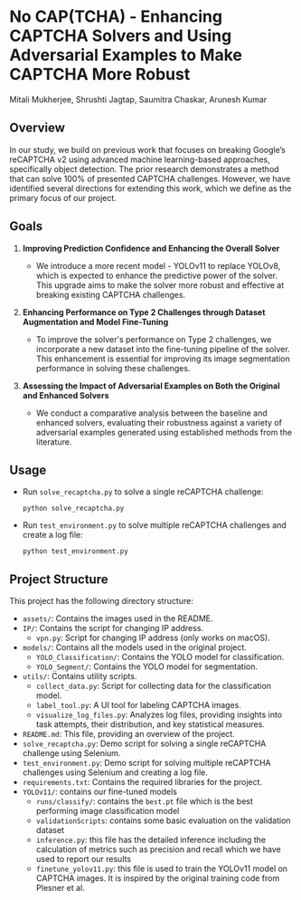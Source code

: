 # No CAP(TCHA) - Enhancing CAPTCHA Solvers and Using Adversarial Examples to Make CAPTCHA More Robust
Mitali Mukherjee, Shrushti Jagtap, Saumitra Chaskar, Arunesh Kumar

## Overview
In our study, we build on previous work that focuses on breaking Google’s reCAPTCHA v2 using advanced machine learning-based approaches, specifically object detection. The prior research demonstrates a method that can solve 100% of presented CAPTCHA challenges. However, we have identified several directions for extending this work, which we define as the primary focus of our project.

## Goals

1. **Improving Prediction Confidence and Enhancing the Overall Solver**
   - We introduce a more recent model - YOLOv11 to replace YOLOv8, which is expected to enhance the predictive power of the solver. This upgrade aims to make the solver more robust and effective at breaking existing CAPTCHA challenges.

2. **Enhancing Performance on Type 2 Challenges through Dataset Augmentation and Model Fine-Tuning**
   - To improve the solver's performance on Type 2 challenges, we incorporate a new dataset into the fine-tuning pipeline of the solver. This enhancement is essential for improving its image segmentation performance in solving these challenges.

3. **Assessing the Impact of Adversarial Examples on Both the Original and Enhanced Solvers**
   - We conduct a comparative analysis between the baseline and enhanced solvers, evaluating their robustness against a variety of adversarial examples generated using established methods from the literature.

## Usage
- Run `solve_recaptcha.py` to solve a single reCAPTCHA challenge:
  ```
  python solve_recaptcha.py
  ```

- Run `test_environment.py` to solve multiple reCAPTCHA challenges and create a log file:
  ```
  python test_environment.py
  ```

## Project Structure
This project has the following directory structure:

- `assets/`: Contains the images used in the README.
- `IP/`: Contains the script for changing IP address.
  - `vpn.py`: Script for changing IP address (only works on macOS).
- `models/`: Contains all the models used in the original project.
  - `YOLO_Classification/`: Contains the YOLO model for classification.
  - `YOLO_Segment/`: Contains the YOLO model for segmentation.
- `utils/`: Contains utility scripts.
  - `collect_data.py`: Script for collecting data for the classification model.
  - `label_tool.py`: A UI tool for labeling CAPTCHA images.
  - `visualize_log_files.py`: Analyzes log files, providing insights into task attempts, their distribution, and key statistical measures.
- `README.md`: This file, providing an overview of the project.
- `solve_recaptcha.py`: Demo script for solving a single reCAPTCHA challenge using Selenium.
- `test_environment.py`: Demo script for solving multiple reCAPTCHA challenges using Selenium and creating a log file.
- `requirements.txt`: Contains the required libraries for the project.
- `YOLOv11/`: contains our fine-tuned models
   - `runs/classify/`: contains the `best.pt` file which is the best performing image classification model
   - `validationScripts`: contains some basic evaluation on the validation dataset
   - `inference.py`: this file has the detailed inference including the calculation of metrics such as precision and recall which we have used to report our results
   - `finetune_yolov11.py`: this file is used to train the YOLOv11 model on CAPTCHA images. It is inspired by the original training code from Plesner et al.


